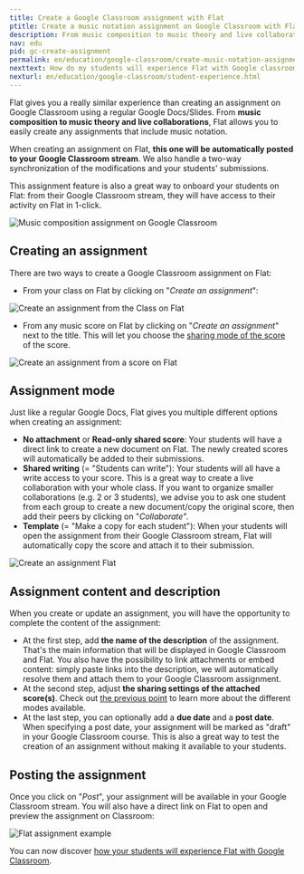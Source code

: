 ```yaml
---
title: Create a Google Classroom assignment with Flat
ptitle: Create a music notation assignment on Google Classroom with Flat
description: From music composition to music theory and live collaborations, Flat is your best option to create music notation assignments
nav: edu
pid: gc-create-assignment
permalink: en/education/google-classroom/create-music-notation-assignment.html
nexttext: How do my students will experience Flat with Google classroom?
nexturl: en/education/google-classroom/student-experience.html
---
```


Flat gives you a really similar experience than creating an assignment on Google Classroom using a regular Google Docs/Slides. From **music composition to music theory and live collaborations**, Flat allows you to easily create any assignments that include music notation.

When creating an assignment on Flat, **this one will be automatically posted to your Google Classroom stream**. We also handle a two-way synchronization of the modifications and your students' submissions.

This assignment feature is also a great way to onboard your students on Flat: from their Google Classroom stream, they will have access to their activity on Flat in 1-click.

![Music composition assignment on Google Classroom](/help/assets/img/edu/gc-stream-student.png)

## Creating an assignment

There are two ways to create a Google Classroom assignment on Flat:

* From your class on Flat by clicking on "*Create an assignment*":

![Create an assignment from the Class on Flat](/help/assets/img/edu/gc-class-new-assignment.png)

* From any music score on Flat by clicking on "*Create an assignment*" next to the title. This will let you choose the [sharing mode of the score](#assignments-mode) of the score.

![Create an assignment from a score on Flat](/help/assets/img/edu/gc-score-new-assignment.png)

## Assignment mode

Just like a regular Google Docs, Flat gives you multiple different options when creating an assignment:

* **No attachment** or **Read-only shared score**: Your students will have a direct link to create a new document on Flat. The newly created scores will automatically be added to their submissions.
* **Shared writing** (= "Students can write"): Your students will all have a write access to your score. This is a great way to create a live collaboration with your whole class. If you want to organize smaller collaborations (e.g. 2 or 3 students), we advise you to ask one student from each group to create a new document/copy the original score, then add their peers by clicking on "*Collaborate*".
* **Template** (= "Make a copy for each student"): When your students will open the assignment from their Google Classroom stream, Flat will automatically copy the score and attach it to their submission.

![Create an assignment Flat](/help/assets/img/edu/editor-new-assignment.png)

## Assignment content and description

When you create or update an assignment, you will have the opportunity to complete the content of the assignment:

* At the first step, add **the name of the description** of the assignment. That's the main information that will be displayed in Google Classroom and Flat. You also have the possibility to link attachments or embed content: simply paste links into the description, we will automatically resolve them and attach them to your Google Classroom assignment.
* At the second step, adjust **the sharing settings of the attached score(s)**. Check out [the previous point](#assignment-mode) to learn more about the different modes available.
* At the last step, you can optionally add a **due date** and a **post date**. When specifying a post date, your assignment will be marked as "draft" in your Google Classroom course. This is also a great way to test the creation of an assignment without making it available to your students.

## Posting the assignment

Once you click on "*Post*", your assignment will be available in your Google Classroom stream. You will also have a direct link on Flat to open and preview the assignment on Classroom:

![Flat assignment example](/help/assets/img/edu/stream-assignment-gc.png)

You can now discover [how your students will experience Flat with Google Classroom](/help/en/education/google-classroom/student-experience.html).